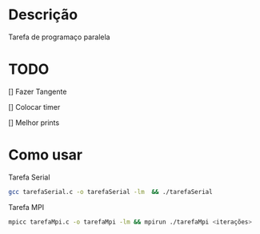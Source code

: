 # Descrição
Tarefa de programaço paralela

# TODO
[] Fazer Tangente

[] Colocar timer

[] Melhor prints

# Como usar
Tarefa Serial
```bash
gcc tarefaSerial.c -o tarefaSerial -lm  && ./tarefaSerial
```

Tarefa MPI
```bash
mpicc tarefaMpi.c -o tarefaMpi -lm && mpirun ./tarefaMpi <iterações>
```